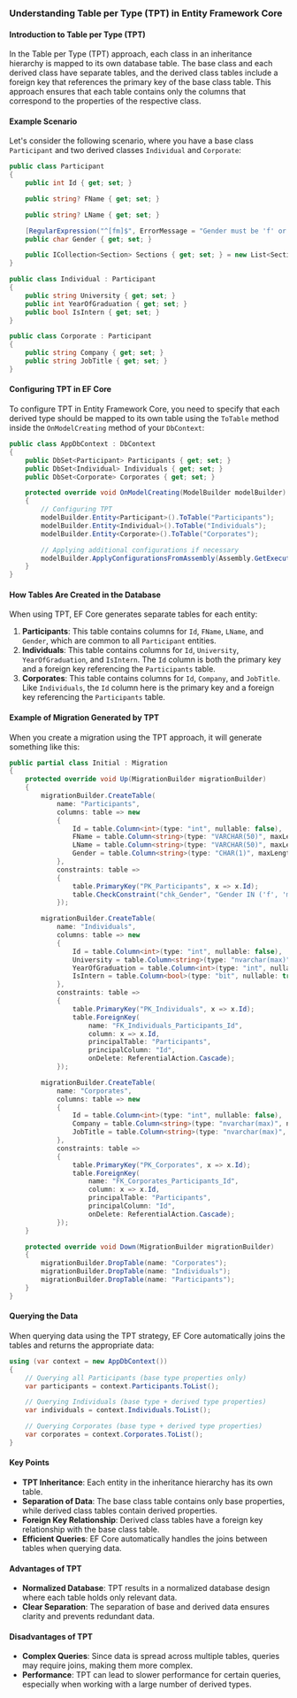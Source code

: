 ### Understanding Table per Type (TPT) in Entity Framework Core

#### Introduction to Table per Type (TPT)

In the Table per Type (TPT) approach, each class in an inheritance hierarchy is mapped to its own database table. The base class and each derived class have separate tables, and the derived class tables include a foreign key that references the primary key of the base class table. This approach ensures that each table contains only the columns that correspond to the properties of the respective class.

#### Example Scenario

Let's consider the following scenario, where you have a base class `Participant` and two derived classes `Individual` and `Corporate`:

```csharp
public class Participant
{
    public int Id { get; set; }

    public string? FName { get; set; }

    public string? LName { get; set; }

    [RegularExpression("^[fm]$", ErrorMessage = "Gender must be 'f' or 'm'")]
    public char Gender { get; set; }

    public ICollection<Section> Sections { get; set; } = new List<Section>();
}

public class Individual : Participant
{
    public string University { get; set; }
    public int YearOfGraduation { get; set; }
    public bool IsIntern { get; set; }
}

public class Corporate : Participant
{
    public string Company { get; set; }
    public string JobTitle { get; set; }
}
```

#### Configuring TPT in EF Core

To configure TPT in Entity Framework Core, you need to specify that each derived type should be mapped to its own table using the `ToTable` method inside the `OnModelCreating` method of your `DbContext`:

```csharp
public class AppDbContext : DbContext
{
    public DbSet<Participant> Participants { get; set; }
    public DbSet<Individual> Individuals { get; set; }
    public DbSet<Corporate> Corporates { get; set; }

    protected override void OnModelCreating(ModelBuilder modelBuilder)
    {
        // Configuring TPT
        modelBuilder.Entity<Participant>().ToTable("Participants");
        modelBuilder.Entity<Individual>().ToTable("Individuals");
        modelBuilder.Entity<Corporate>().ToTable("Corporates");

        // Applying additional configurations if necessary
        modelBuilder.ApplyConfigurationsFromAssembly(Assembly.GetExecutingAssembly());
    }
}
```

#### How Tables Are Created in the Database

When using TPT, EF Core generates separate tables for each entity:

1. **Participants**: This table contains columns for `Id`, `FName`, `LName`, and `Gender`, which are common to all `Participant` entities.
2. **Individuals**: This table contains columns for `Id`, `University`, `YearOfGraduation`, and `IsIntern`. The `Id` column is both the primary key and a foreign key referencing the `Participants` table.
3. **Corporates**: This table contains columns for `Id`, `Company`, and `JobTitle`. Like `Individuals`, the `Id` column here is the primary key and a foreign key referencing the `Participants` table.

#### Example of Migration Generated by TPT

When you create a migration using the TPT approach, it will generate something like this:

```csharp
public partial class Initial : Migration
{
    protected override void Up(MigrationBuilder migrationBuilder)
    {
        migrationBuilder.CreateTable(
            name: "Participants",
            columns: table => new
            {
                Id = table.Column<int>(type: "int", nullable: false),
                FName = table.Column<string>(type: "VARCHAR(50)", maxLength: 50, nullable: false),
                LName = table.Column<string>(type: "VARCHAR(50)", maxLength: 50, nullable: false),
                Gender = table.Column<string>(type: "CHAR(1)", maxLength: 1, nullable: false)
            },
            constraints: table =>
            {
                table.PrimaryKey("PK_Participants", x => x.Id);
                table.CheckConstraint("chk_Gender", "Gender IN ('f', 'm')");
            });

        migrationBuilder.CreateTable(
            name: "Individuals",
            columns: table => new
            {
                Id = table.Column<int>(type: "int", nullable: false),
                University = table.Column<string>(type: "nvarchar(max)", nullable: true),
                YearOfGraduation = table.Column<int>(type: "int", nullable: true),
                IsIntern = table.Column<bool>(type: "bit", nullable: true)
            },
            constraints: table =>
            {
                table.PrimaryKey("PK_Individuals", x => x.Id);
                table.ForeignKey(
                    name: "FK_Individuals_Participants_Id",
                    column: x => x.Id,
                    principalTable: "Participants",
                    principalColumn: "Id",
                    onDelete: ReferentialAction.Cascade);
            });

        migrationBuilder.CreateTable(
            name: "Corporates",
            columns: table => new
            {
                Id = table.Column<int>(type: "int", nullable: false),
                Company = table.Column<string>(type: "nvarchar(max)", nullable: true),
                JobTitle = table.Column<string>(type: "nvarchar(max)", nullable: true)
            },
            constraints: table =>
            {
                table.PrimaryKey("PK_Corporates", x => x.Id);
                table.ForeignKey(
                    name: "FK_Corporates_Participants_Id",
                    column: x => x.Id,
                    principalTable: "Participants",
                    principalColumn: "Id",
                    onDelete: ReferentialAction.Cascade);
            });
    }

    protected override void Down(MigrationBuilder migrationBuilder)
    {
        migrationBuilder.DropTable(name: "Corporates");
        migrationBuilder.DropTable(name: "Individuals");
        migrationBuilder.DropTable(name: "Participants");
    }
}
```

#### Querying the Data

When querying data using the TPT strategy, EF Core automatically joins the tables and returns the appropriate data:

```csharp
using (var context = new AppDbContext())
{
    // Querying all Participants (base type properties only)
    var participants = context.Participants.ToList();

    // Querying Individuals (base type + derived type properties)
    var individuals = context.Individuals.ToList();

    // Querying Corporates (base type + derived type properties)
    var corporates = context.Corporates.ToList();
}
```

#### Key Points

- **TPT Inheritance**: Each entity in the inheritance hierarchy has its own table.
- **Separation of Data**: The base class table contains only base properties, while derived class tables contain derived properties.
- **Foreign Key Relationship**: Derived class tables have a foreign key relationship with the base class table.
- **Efficient Queries**: EF Core automatically handles the joins between tables when querying data.

#### Advantages of TPT

- **Normalized Database**: TPT results in a normalized database design where each table holds only relevant data.
- **Clear Separation**: The separation of base and derived data ensures clarity and prevents redundant data.

#### Disadvantages of TPT

- **Complex Queries**: Since data is spread across multiple tables, queries may require joins, making them more complex.
- **Performance**: TPT can lead to slower performance for certain queries, especially when working with a large number of derived types.
